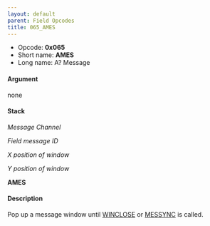 ```yaml
---
layout: default
parent: Field Opcodes
title: 065_AMES
---
```


-   Opcode: **0x065**
-   Short name: **AMES**
-   Long name: A? Message

#### Argument

none

#### Stack

  
*Message Channel*

*Field message ID*

*X position of window*

*Y position of window*

**AMES**

#### Description

Pop up a message window until [WINCLOSE](FF8/Field/Script/Opcodes/04C_WINCLOSE "wikilink") or [MESSYNC](048_MESSYNC) is called.
